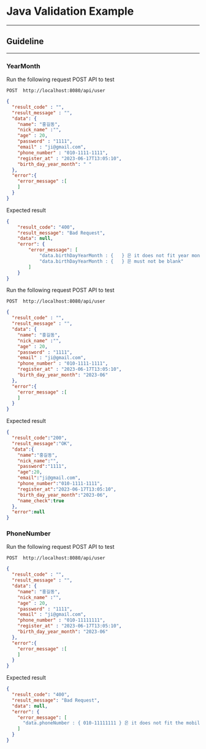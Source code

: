 # Java Validation Example

---

## Guideline

----
### YearMonth
Run the following request POST API to test

`POST  http://localhost:8080/api/user`
```json
{
  "result_code" : "",
  "result_message" : "",
  "data": {
    "name": "홍길동",
    "nick_name" :"",
    "age" : 20,
    "password" : "1111",
    "email" : "ji@gmail.com",
    "phone_number" : "010-1111-1111",
    "register_at" : "2023-06-17T13:05:10",
    "birth_day_year_month": " "
  },
  "error":{
    "error_message" :[
    ]
  }
}
```

Expected result

```json
{
    "result_code": "400",
    "result_message": "Bad Request",
    "data": null,
    "error": {
        "error_message": [
            "data.birthDayYearMonth : {   } 은 it does not fit year month format ex) 20230616",
            "data.birthDayYearMonth : {   } 은 must not be blank"
        ]
    }
}

```

Run the following request POST API to test

`POST  http://localhost:8080/api/user`
```json
{
  "result_code" : "",
  "result_message" : "",
  "data": {
    "name": "홍길동",
    "nick_name" :"",
    "age" : 20,
    "password" : "1111",
    "email" : "ji@gmail.com",
    "phone_number" : "010-1111-1111",
    "register_at" : "2023-06-17T13:05:10",
    "birth_day_year_month": "2023-06"
  },
  "error":{
    "error_message" :[
    ]
  }
}
```

Expected result
```json
{
  "result_code":"200",
  "result_message":"OK",
  "data":{
    "name":"홍길동",
    "nick_name":"",
    "password":"1111",
    "age":20,
    "email":"ji@gmail.com",
    "phone_number":"010-1111-1111",
    "register_at":"2023-06-17T13:05:10",
    "birth_day_year_month":"2023-06",
    "name_check":true
  },
  "error":null
}
```

### PhoneNumber

Run the following request POST API to test

`POST  http://localhost:8080/api/user`
```json
{
  "result_code" : "",
  "result_message" : "",
  "data": {
    "name": "홍길동",
    "nick_name" :"",
    "age" : 20,
    "password" : "1111",
    "email" : "ji@gmail.com",
    "phone_number" : "010-11111111",
    "register_at" : "2023-06-17T13:05:10",
    "birth_day_year_month": "2023-06"
  },
  "error":{
    "error_message" :[
    ]
  }
}

```

Expected result
```json
{
  "result_code": "400",
  "result_message": "Bad Request",
  "data": null,
  "error": {
    "error_message": [
      "data.phoneNumber : { 010-11111111 } 은 it does not fit the mobile phone number format ex) 000-0000-0000"
    ]
  }
}

```